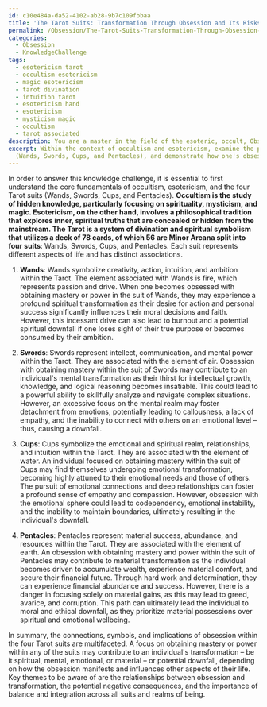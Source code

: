 ```yaml
---
id: c10e484a-da52-4102-ab28-9b7c109fbbaa
title: 'The Tarot Suits: Transformation Through Obsession and Its Risks'
permalink: /Obsession/The-Tarot-Suits-Transformation-Through-Obsession-and-Its-Risks/
categories:
  - Obsession
  - KnowledgeChallenge
tags:
  - esotericism tarot
  - occultism esotericism
  - magic esotericism
  - tarot divination
  - intuition tarot
  - esotericism hand
  - esotericism
  - mysticism magic
  - occultism
  - tarot associated
description: You are a master in the field of the esoteric, occult, Obsession and Education. You are a writer of tests, challenges, books and deep knowledge on Obsession for initiates and students to gain deep insights and understanding from. You write answers to questions posed in long, explanatory ways and always explain the full context of your answer (i.e., related concepts, formulas, examples, or history), as well as the step-by-step thinking process you take to answer the challenges. Be rigorous and thorough, and summarize the key themes, ideas, and conclusions at the end.
excerpt: Within the context of occultism and esotericism, examine the potential connections, symbols, and implications of obsession through the lens of the four Tarot suits
  (Wands, Swords, Cups, and Pentacles), and demonstrate how one's obsession with obtaining a particular mastery or power in each of these suits may contribute to an individual's spiritual, mental, emotional, and material transformation or potential downfall.
---
```

In order to answer this knowledge challenge, it is essential to first understand the core fundamentals of occultism, esotericism, and the four Tarot suits (Wands, Swords, Cups, and Pentacles). ****Occultism is the study of hidden knowledge, particularly focusing on spirituality, mysticism, and magic. Esotericism, on the other hand, involves a philosophical tradition that explores inner, spiritual truths that are concealed or hidden from the mainstream. The Tarot is a system of divination and spiritual symbolism that utilizes a deck of 78 cards, of which 56 are Minor Arcana split into four suits****: Wands, Swords, Cups, and Pentacles. Each suit represents different aspects of life and has distinct associations.

1. ****Wands****: Wands symbolize creativity, action, intuition, and ambition within the Tarot. The element associated with Wands is fire, which represents passion and drive. When one becomes obsessed with obtaining mastery or power in the suit of Wands, they may experience a profound spiritual transformation as their desire for action and personal success significantly influences their moral decisions and faith. However, this incessant drive can also lead to burnout and a potential spiritual downfall if one loses sight of their true purpose or becomes consumed by their ambition.

2. ****Swords****: Swords represent intellect, communication, and mental power within the Tarot. They are associated with the element of air. Obsession with obtaining mastery within the suit of Swords may contribute to an individual's mental transformation as their thirst for intellectual growth, knowledge, and logical reasoning becomes insatiable. This could lead to a powerful ability to skillfully analyze and navigate complex situations. However, an excessive focus on the mental realm may foster detachment from emotions, potentially leading to callousness, a lack of empathy, and the inability to connect with others on an emotional level – thus, causing a downfall.

3. ****Cups****: Cups symbolize the emotional and spiritual realm, relationships, and intuition within the Tarot. They are associated with the element of water. An individual focused on obtaining mastery within the suit of Cups may find themselves undergoing emotional transformation, becoming highly attuned to their emotional needs and those of others. The pursuit of emotional connections and deep relationships can foster a profound sense of empathy and compassion. However, obsession with the emotional sphere could lead to codependency, emotional instability, and the inability to maintain boundaries, ultimately resulting in the individual's downfall.

4. ****Pentacles****: Pentacles represent material success, abundance, and resources within the Tarot. They are associated with the element of earth. An obsession with obtaining mastery and power within the suit of Pentacles may contribute to material transformation as the individual becomes driven to accumulate wealth, experience material comfort, and secure their financial future. Through hard work and determination, they can experience financial abundance and success. However, there is a danger in focusing solely on material gains, as this may lead to greed, avarice, and corruption. This path can ultimately lead the individual to moral and ethical downfall, as they prioritize material possessions over spiritual and emotional wellbeing.

In summary, the connections, symbols, and implications of obsession within the four Tarot suits are multifaceted. A focus on obtaining mastery or power within any of the suits may contribute to an individual's transformation – be it spiritual, mental, emotional, or material – or potential downfall, depending on how the obsession manifests and influences other aspects of their life. Key themes to be aware of are the relationships between obsession and transformation, the potential negative consequences, and the importance of balance and integration across all suits and realms of being.
